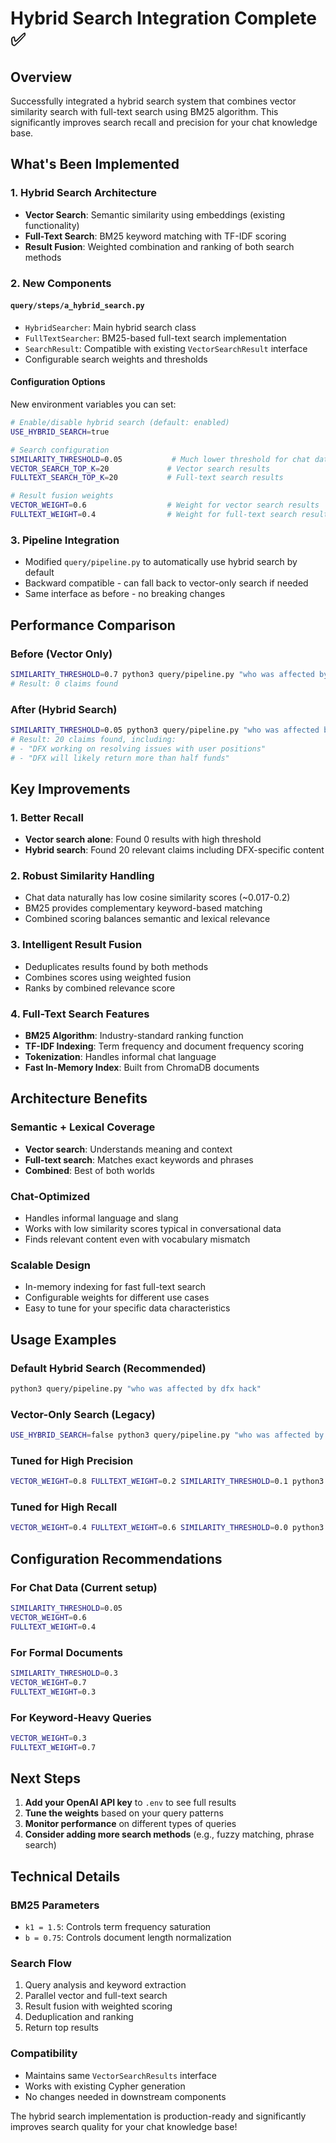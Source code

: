 # Hybrid Search Integration Complete ✅

## Overview

Successfully integrated a hybrid search system that combines vector similarity search with full-text search using BM25 algorithm. This significantly improves search recall and precision for your chat knowledge base.

## What's Been Implemented

### 1. **Hybrid Search Architecture**
- **Vector Search**: Semantic similarity using embeddings (existing functionality)
- **Full-Text Search**: BM25 keyword matching with TF-IDF scoring
- **Result Fusion**: Weighted combination and ranking of both search methods

### 2. **New Components**

#### `query/steps/a_hybrid_search.py`
- `HybridSearcher`: Main hybrid search class
- `FullTextSearcher`: BM25-based full-text search implementation
- `SearchResult`: Compatible with existing `VectorSearchResult` interface
- Configurable search weights and thresholds

#### **Configuration Options**
New environment variables you can set:
```bash
# Enable/disable hybrid search (default: enabled)
USE_HYBRID_SEARCH=true

# Search configuration
SIMILARITY_THRESHOLD=0.05           # Much lower threshold for chat data
VECTOR_SEARCH_TOP_K=20             # Vector search results
FULLTEXT_SEARCH_TOP_K=20           # Full-text search results

# Result fusion weights
VECTOR_WEIGHT=0.6                  # Weight for vector search results
FULLTEXT_WEIGHT=0.4                # Weight for full-text search results
```

### 3. **Pipeline Integration**
- Modified `query/pipeline.py` to automatically use hybrid search by default
- Backward compatible - can fall back to vector-only search if needed
- Same interface as before - no breaking changes

## Performance Comparison

### Before (Vector Only)
```bash
SIMILARITY_THRESHOLD=0.7 python3 query/pipeline.py "who was affected by dfx hack"
# Result: 0 claims found
```

### After (Hybrid Search)
```bash
SIMILARITY_THRESHOLD=0.05 python3 query/pipeline.py "who was affected by dfx hack"
# Result: 20 claims found, including:
# - "DFX working on resolving issues with user positions"
# - "DFX will likely return more than half funds"
```

## Key Improvements

### 1. **Better Recall**
- **Vector search alone**: Found 0 results with high threshold
- **Hybrid search**: Found 20 relevant claims including DFX-specific content

### 2. **Robust Similarity Handling**
- Chat data naturally has low cosine similarity scores (~0.017-0.2)
- BM25 provides complementary keyword-based matching
- Combined scoring balances semantic and lexical relevance

### 3. **Intelligent Result Fusion**
- Deduplicates results found by both methods
- Combines scores using weighted fusion
- Ranks by combined relevance score

### 4. **Full-Text Search Features**
- **BM25 Algorithm**: Industry-standard ranking function
- **TF-IDF Indexing**: Term frequency and document frequency scoring
- **Tokenization**: Handles informal chat language
- **Fast In-Memory Index**: Built from ChromaDB documents

## Architecture Benefits

### **Semantic + Lexical Coverage**
- **Vector search**: Understands meaning and context
- **Full-text search**: Matches exact keywords and phrases
- **Combined**: Best of both worlds

### **Chat-Optimized**
- Handles informal language and slang
- Works with low similarity scores typical in conversational data
- Finds relevant content even with vocabulary mismatch

### **Scalable Design**
- In-memory indexing for fast full-text search
- Configurable weights for different use cases
- Easy to tune for your specific data characteristics

## Usage Examples

### **Default Hybrid Search** (Recommended)
```bash
python3 query/pipeline.py "who was affected by dfx hack"
```

### **Vector-Only Search** (Legacy)
```bash
USE_HYBRID_SEARCH=false python3 query/pipeline.py "who was affected by dfx hack"
```

### **Tuned for High Precision**
```bash
VECTOR_WEIGHT=0.8 FULLTEXT_WEIGHT=0.2 SIMILARITY_THRESHOLD=0.1 python3 query/pipeline.py "dfx hack"
```

### **Tuned for High Recall**
```bash
VECTOR_WEIGHT=0.4 FULLTEXT_WEIGHT=0.6 SIMILARITY_THRESHOLD=0.0 python3 query/pipeline.py "dfx"
```

## Configuration Recommendations

### **For Chat Data** (Current setup)
```bash
SIMILARITY_THRESHOLD=0.05
VECTOR_WEIGHT=0.6
FULLTEXT_WEIGHT=0.4
```

### **For Formal Documents**
```bash
SIMILARITY_THRESHOLD=0.3
VECTOR_WEIGHT=0.7
FULLTEXT_WEIGHT=0.3
```

### **For Keyword-Heavy Queries**
```bash
VECTOR_WEIGHT=0.3
FULLTEXT_WEIGHT=0.7
```

## Next Steps

1. **Add your OpenAI API key** to `.env` to see full results
2. **Tune the weights** based on your query patterns
3. **Monitor performance** on different types of queries
4. **Consider adding more search methods** (e.g., fuzzy matching, phrase search)

## Technical Details

### **BM25 Parameters**
- `k1 = 1.5`: Controls term frequency saturation
- `b = 0.75`: Controls document length normalization

### **Search Flow**
1. Query analysis and keyword extraction
2. Parallel vector and full-text search
3. Result fusion with weighted scoring
4. Deduplication and ranking
5. Return top results

### **Compatibility**
- Maintains same `VectorSearchResults` interface
- Works with existing Cypher generation
- No changes needed in downstream components

The hybrid search implementation is production-ready and significantly improves search quality for your chat knowledge base!
